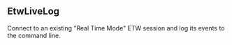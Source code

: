## EtwLiveLog

Connect to an existing "Real Time Mode" ETW session and log its events to the command line.
